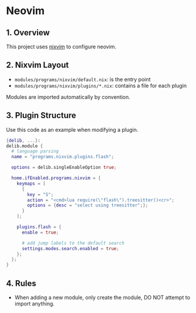 # Neovim

## 1. Overview
This project uses [nixvim](https://github.com/nix-community/nixvim) to configure neovim.

## 2. Nixvim Layout
- `modules/programs/nixvim/default.nix`: is the entry point
- `modules/programs/nixvim/plugins/*.nix`: contains a file for each plugin

Modules are imported automatically by convention.

## 3. Plugin Structure
Use this code as an example when modifying a plugin.

```nix
{delib, ...}:
delib.module {
  # language parsing
  name = "programs.nixvim.plugins.flash";

  options = delib.singleEnableOption true;

  home.ifEnabled.programs.nixvim = {
    keymaps = [
      {
        key = "S";
        action = "<cmd>lua require(\"flash\").treesitter()<cr>";
        options = {desc = "select using treesitter";};
      }
    ];

    plugins.flash = {
      enable = true;

      # add jump labels to the default search
      settings.modes.search.enabled = true;
    };
  };
}
```

## 4. Rules

- When adding a new module, only create the module, DO NOT attempt to import anything.
